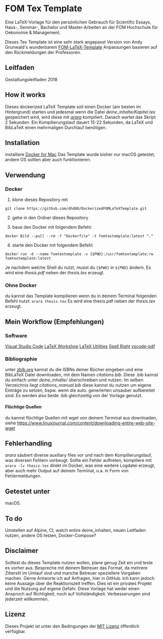 # FOM Tex Template

Eine LaTeX-Vorlage für den persönlichen Gebrauch für Scientific Essays, Haus-, Seminar-, Bachelor und Master-Arbeiten an der FOM Hochschule für Oekonomie & Management.

Dieses Tex Template ist eine sehr stark angepasst Version von Andy Grunwald's wunderbarem [FOM-LaTeX-Template](https://github.com/andygrunwald/FOM-LaTeX-Template) 
Anpassungen basieren auf den Rückmeldungen der Professoren.

## Leitfaden
Gestaltungsleitfaden 2018

## How it works
Dieses dockerized LaTeX Template soll einen Docker (am besten im Hintergrund) starten und jedesmal wenn die Datei _deine_inhalte/Kapitel.tex_ gespeichert wird, wird diese mit [_arara_](https://github.com/cereda/arara) kompiliert. Danach wartet das Skript 2 Sekunden. Ein Kompilierungslauf dauert 15-22 Sekunden, da LaTeX und BibLaTeX einen mehrmaligen Durchlauf benötigen.

## Installation 
installiere [Docker for Mac](https://docs.docker.com/docker-for-mac/install) Das Template wurde bisher nur macOS getestet, andere OS sollten aber auch funktionieren.

## Verwendung
### Docker
1. klone dieses Repository mit

``git clone https://github.com/dhd80/DockerizedFOMLaTeXTemplate.git``

2. gehe in den Ordner dieses Repository

3. baue den Docker mit folgendem Befehl:

``docker Bild --pull --rm -f "Dockerfile" -t fomtextemplate:latest "."``

4. starte den Docker mit folgendem Befehl:

``docker run -d --name fomtextemplate -v {$PWD}:/usr/fomtextemplate:rw fomtextemplate:latest``

Je nachdem welche Shell du nutzt, musst du ``{$PWD}`` in ``${PWD}`` ändern. Es wird eine _thesis.pdf_ neben der _thesis.tex_ erzeugt.

### Ohne Docker
du kannst das Template kompilieren wenn du in deinem Terminal folgenden Befehl nutzt: ``arara thesis.tex`` Es wird eine thesis.pdf neben der _thesis.tex_ erzeugt.

## Mein Workflow (Empfehlungen)
### Software
[Visual Studio Code](https://code.visualstudio.com/download)
[LaTeX Workshop](https://marketplace.visualstudio.com/items?itemName=James-Yu.latex-workshop)
[LaTeX Utilities](https://marketplace.visualstudio.com/items?itemName=tecosaur.latex-utilities)
[Spell Right](https://marketplace.visualstudio.com/items?itemName=ban.spellright)
[vscode-pdf](https://marketplace.visualstudio.com/items?itemName=tomoki1207.pdf)

### Bibliographie
unter [zbib.org](https://zbib.org) kannst du die ISBNs deiner Bücher eingeben und eine BibLaTeX Datei downloaden, mit dem Namen _citations.bib_. Diese .bib kannst du einfach unter _deine_inhalte/_ überschreiben und nutzen. Im selben Verzeichnis liegt _citations_manual.bib_ diese kannst du nutzen um eigene Einträge zu setzen, bspw. wenn die auto. generierten unsauber aufbereitet sind. Es werden also beide .bib gleichzeitig von der Vorlage genutzt.

#### Flüchtige Quellen
du kannst flüchtige Quellen mit wget von deinem Terminal aus downloaden, siehe https://www.linuxjournal.com/content/downloading-entire-web-site-wget

## Fehlerhandling
_arara_ säubert diverse auxiliary files vor und nach dem Kompilierungslauf, was diversen Fehlern vorbeugt. Sollte ein Fehler auftreten, kompiliere mit ``arara -lv thesis.tex`` direkt im Docker, was eine weitere Logdatei erzeugt, aber auch mehr Output auf deinem Terminal, u.a. in Form von Fehlermeldungen.

## Getestet unter
macOS.

## To do
Umstellen auf Alpine, CI, watch entire deine_inhalten, neuen Leitfaden nutzen, andere OS testen, Docker-Compose?

## Disclaimer
Solltest du dieses Template nutzen wollen, plane genug Zeit ein und teste es vorher aus. Bespreche mit deinem Betreuer das Format, da mehrere Zitierstil im Umlauf sind und manche Betreuer speziellere Vorgaben machen. Gerne Antworte ich auf Anfragen, hier in GitHub. Ich kann jedoch keine Aussage über die Reaktionszeit treffen. Dies ist ein privates Projekt und die Nutzung auf eigene Gefahr. Diese Vorlage hat weder einen Anspruch auf Richtigkeit, noch auf Vollständigkeit. Verbesserungen sind jederzeit willkommen.

## Lizenz
Dieses Projekt ist unter den Bedingungen der [MIT Lizenz](http://en.wikipedia.org/wiki/MIT_License) öffentlich verfügbar.

